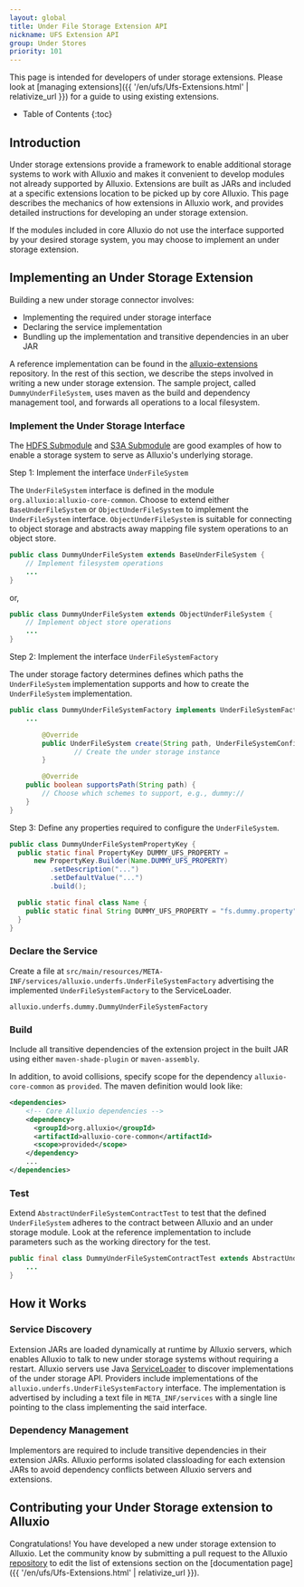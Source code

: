 ```yaml
---
layout: global
title: Under File Storage Extension API
nickname: UFS Extension API
group: Under Stores
priority: 101
---
```


This page is intended for developers of under storage extensions. Please look at
[managing extensions]({{ '/en/ufs/Ufs-Extensions.html' | relativize_url }}) for a
guide to using existing extensions.

* Table of Contents
{:toc}

## Introduction

Under storage extensions provide a framework to enable additional storage systems to work with Alluxio and makes it convenient to develop
modules not already supported by Alluxio. Extensions are built as JARs and included at a specific extensions location to be
picked up by core Alluxio. This page describes the mechanics of how extensions in Alluxio work, and
provides detailed instructions for developing an under storage extension.

If the modules included in core Alluxio do not use the interface supported by your desired storage system, you may choose to implement
an under storage extension.

## Implementing an Under Storage Extension

Building a new under storage connector involves:

- Implementing the required under storage interface
- Declaring the service implementation
- Bundling up the implementation and transitive dependencies in an uber JAR

A reference implementation can be found in the [alluxio-extensions](https://github.com/Alluxio/alluxio-extensions/tree/master/underfs/tutorial)
repository. In the rest of this section, we describe the steps involved in writing a new under
storage extension. The sample project, called `DummyUnderFileSystem`, uses maven as the build and
dependency management tool, and forwards all operations to a local filesystem.

### Implement the Under Storage Interface

The [HDFS Submodule](https://github.com/alluxio/alluxio/tree/master/underfs/hdfs) and [S3A
Submodule](https://github.com/alluxio/alluxio/tree/master/underfs/s3a) are good examples of how
to enable a storage system to serve as Alluxio's underlying storage.

Step 1: Implement the interface `UnderFileSystem`

The `UnderFileSystem` interface is defined in the module `org.alluxio:alluxio-core-common`. Choose
to extend either `BaseUnderFileSystem` or `ObjectUnderFileSystem` to implement the `UnderFileSystem`
interface. `ObjectUnderFileSystem` is suitable for connecting to object storage and abstracts away
mapping file system operations to an object store.

```java
public class DummyUnderFileSystem extends BaseUnderFileSystem {
	// Implement filesystem operations
	...
}
```

or,

```java
public class DummyUnderFileSystem extends ObjectUnderFileSystem {
	// Implement object store operations
	...
}
```

Step 2: Implement the interface `UnderFileSystemFactory`

The under storage factory determines defines which paths the `UnderFileSystem` implementation
supports and how to create the `UnderFileSystem` implementation.

```java
public class DummyUnderFileSystemFactory implements UnderFileSystemFactory {
	...

        @Override
        public UnderFileSystem create(String path, UnderFileSystemConfiguration conf) {
                // Create the under storage instance
        }

        @Override
	public boolean supportsPath(String path) {
		// Choose which schemes to support, e.g., dummy://
	}
}
```

Step 3: Define any properties required to configure the `UnderFileSystem`.
```java
public class DummyUnderFileSystemPropertyKey {
  public static final PropertyKey DUMMY_UFS_PROPERTY =
      new PropertyKey.Builder(Name.DUMMY_UFS_PROPERTY)
          .setDescription("...")
          .setDefaultValue("...")
          .build();

  public static final class Name {
    public static final String DUMMY_UFS_PROPERTY = "fs.dummy.property";
  }
}
```

### Declare the Service

Create a file at `src/main/resources/META-INF/services/alluxio.underfs.UnderFileSystemFactory`
advertising the implemented `UnderFileSystemFactory` to the ServiceLoader.

```
alluxio.underfs.dummy.DummyUnderFileSystemFactory
```

### Build

Include all transitive dependencies of the extension project in the built JAR using either
`maven-shade-plugin` or `maven-assembly`.

In addition, to avoid collisions, specify scope for the dependency `alluxio-core-common` as
`provided`. The maven definition would look like:

```xml
<dependencies>
    <!-- Core Alluxio dependencies -->
    <dependency>
      <groupId>org.alluxio</groupId>
      <artifactId>alluxio-core-common</artifactId>
      <scope>provided</scope>
    </dependency>
    ...
</dependencies>
```

### Test

Extend `AbstractUnderFileSystemContractTest` to test that the defined `UnderFileSystem` adheres to
the contract between Alluxio and an under storage module. Look at the reference implementation to
include parameters such as the working directory for the test.

```java
public final class DummyUnderFileSystemContractTest extends AbstractUnderFileSystemContractTest {
    ...
}
```

## How it Works

### Service Discovery

Extension JARs are loaded dynamically at runtime by Alluxio servers, which enables Alluxio to talk
to new under storage systems without requiring a restart. Alluxio servers use Java
[ServiceLoader](https://docs.oracle.com/javase/7/docs/api/java/util/ServiceLoader.html) to discover
implementations of the under storage API. Providers include implementations of the
`alluxio.underfs.UnderFileSystemFactory` interface. The implementation is advertised by including a
text file in `META_INF/services` with a single line pointing to the class implementing the said
interface.

### Dependency Management

Implementors are required to include transitive dependencies in their extension JARs. Alluxio performs
isolated classloading for each extension JARs to avoid dependency conflicts between Alluxio servers and
extensions.

## Contributing your Under Storage extension to Alluxio

Congratulations! You have developed a new under storage extension to Alluxio. Let the community
know by submitting a pull request to the Alluxio
[repository](https://github.com/Alluxio/alluxio/tree/master/docs/en/UFSExtensions.md) to edit the
list of extensions section on the
[documentation page]({{ '/en/ufs/Ufs-Extensions.html' | relativize_url }}).
